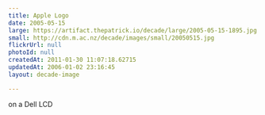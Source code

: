 ```yaml
---
title: Apple Logo
date: 2005-05-15
large: https://artifact.thepatrick.io/decade/large/2005-05-15-1895.jpg
small: http://cdn.m.ac.nz/decade/images/small/20050515.jpg
flickrUrl: null
photoId: null
createdAt: 2011-01-30 11:07:18.62715
updatedAt: 2006-01-02 23:16:45
layout: decade-image

---
```

on a Dell LCD
